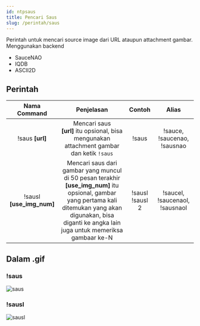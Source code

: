 ```yaml
---
id: ntpsaus
title: Pencari Saus
slug: /perintah/saus
---
```


Perintah untuk mencari source image dari URL ataupun attachment gambar.<br />
Menggunakan backend
- SauceNAO
- IQDB
- ASCII2D

## Perintah

| Nama Command | Penjelasan |  Contoh  | Alias |
|:------------:|:----------:|:--------:|:-----:|
| !saus **[url]** | Mencari saus<br />**[url]** itu opsional, bisa mengunakan attachment gambar dan ketik `!saus` | !saus | !sauce, !saucenao, !sausnao |
| !sausl **[use_img_num]** | Mencari saus dari gambar yang muncul di 50 pesan terakhir<br />**[use_img_num]** itu opsional, gambar yang pertama kali ditemukan yang akan digunakan, bisa diganti ke angka lain juga untuk memeriksa gambaar ke-N | !sausl<br />!sausl 2 | !saucel, !saucenaol, !sausnaol |

## Dalam .gif

### !saus
![saus](https://p.ihateani.me/zcdckwur.gif)

### !sausl
![sausl](https://p.ihateani.me/itekazoj.gif)